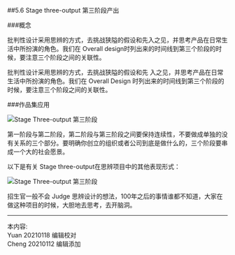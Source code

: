 
##5.6 Stage three-output 第三阶段产出

###概念

批判性设计采⽤思辨的⽅式，去挑战狭隘的假设和先⼊之见，并思考产品在日常⽣活中所扮演的⻆色。我们在 Overall design时列出来的时间线到第三个阶段的时候，要注意三个阶段之间的关联性。

批判性设计采⽤思辨的⽅式，去挑战狭隘的假设和先
⼊之见，并思考产品在日常⽣活中所扮演的⻆色。我们在 Overall Design 时列出来的时间线到第三个阶段的时候，要注意三个阶段之间的关联性。


###作品集应用

![ Stage Three-output 第三阶段](http://kitpic.makebi.net/2021/cdsd_15.jpg)

第一阶段与第二阶段，第二阶段与第三阶段之间要保持连续性，不要做成单独的没有关系的三个部分。要明确你创立的组织或者公司到底是做什么的，三个阶段要串成一个大的社会愿景。


以下是有关 Stage three-output在思辨项目中的其他表现形式：

![ Stage Three-output 第三阶段](http://kitpic.makebi.net/2021/cdsd_16.jpg)

招生官一般不会 Judge 思辨设计的想法，100年之后的事情谁都不知道，大家在做这种项目的时候，大胆地去思考，去开脑洞。


---
本内容:  
Yuan 20210118 编辑校对   
Cheng 20210112 编辑添加
